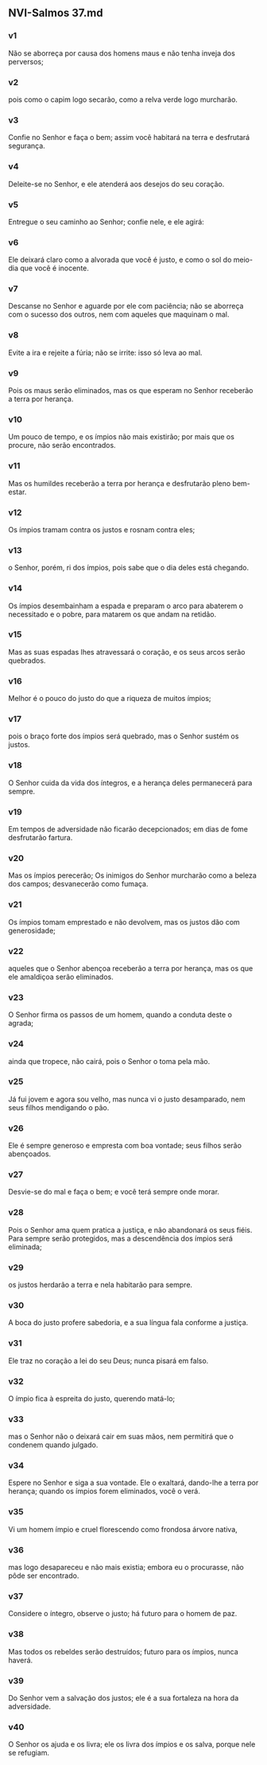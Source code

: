 ## NVI-Salmos 37.md
### v1
 Não se aborreça por causa dos homens maus e não tenha inveja dos perversos;
### v2
 pois como o capim logo secarão, como a relva verde logo murcharão.
### v3
 Confie no Senhor e faça o bem; assim você habitará na terra e desfrutará segurança.
### v4
 Deleite-se no Senhor, e ele atenderá aos desejos do seu coração.
### v5
 Entregue o seu caminho ao Senhor; confie nele, e ele agirá:
### v6
 Ele deixará claro como a alvorada que você é justo, e como o sol do meio-dia que você é inocente.
### v7
 Descanse no Senhor e aguarde por ele com paciência; não se aborreça com o sucesso dos outros, nem com aqueles que maquinam o mal.
### v8
 Evite a ira e rejeite a fúria; não se irrite: isso só leva ao mal.
### v9
 Pois os maus serão eliminados, mas os que esperam no Senhor receberão a terra por herança.
### v10
 Um pouco de tempo, e os ímpios não mais existirão; por mais que os procure, não serão encontrados.
### v11
 Mas os humildes receberão a terra por herança e desfrutarão pleno bem-estar.
### v12
 Os ímpios tramam contra os justos e rosnam contra eles;
### v13
 o Senhor, porém, ri dos ímpios, pois sabe que o dia deles está chegando.
### v14
 Os ímpios desembainham a espada e preparam o arco para abaterem o necessitado e o pobre, para matarem os que andam na retidão.
### v15
 Mas as suas espadas lhes atravessará o coração, e os seus arcos serão quebrados.
### v16
 Melhor é o pouco do justo do que a riqueza de muitos ímpios;
### v17
 pois o braço forte dos ímpios será quebrado, mas o Senhor sustém os justos.
### v18
 O Senhor cuida da vida dos íntegros, e a herança deles permanecerá para sempre.
### v19
 Em tempos de adversidade não ficarão decepcionados; em dias de fome desfrutarão fartura.
### v20
 Mas os ímpios perecerão; Os inimigos do Senhor murcharão como a beleza dos campos; desvanecerão como fumaça.
### v21
 Os ímpios tomam emprestado e não devolvem, mas os justos dão com generosidade;
### v22
 aqueles que o Senhor abençoa receberão a terra por herança, mas os que ele amaldiçoa serão eliminados.
### v23
 O Senhor firma os passos de um homem, quando a conduta deste o agrada;
### v24
 ainda que tropece, não cairá, pois o Senhor o toma pela mão.
### v25
 Já fui jovem e agora sou velho, mas nunca vi o justo desamparado, nem seus filhos mendigando o pão.
### v26
 Ele é sempre generoso e empresta com boa vontade; seus filhos serão abençoados.
### v27
 Desvie-se do mal e faça o bem; e você terá sempre onde morar.
### v28
 Pois o Senhor ama quem pratica a justiça, e não abandonará os seus fiéis. Para sempre serão protegidos, mas a descendência dos ímpios será eliminada;
### v29
 os justos herdarão a terra e nela habitarão para sempre.
### v30
 A boca do justo profere sabedoria, e a sua língua fala conforme a justiça.
### v31
 Ele traz no coração a lei do seu Deus; nunca pisará em falso.
### v32
 O ímpio fica à espreita do justo, querendo matá-lo;
### v33
 mas o Senhor não o deixará cair em suas mãos, nem permitirá que o condenem quando julgado.
### v34
 Espere no Senhor e siga a sua vontade. Ele o exaltará, dando-lhe a terra por herança; quando os ímpios forem eliminados, você o verá.
### v35
 Vi um homem ímpio e cruel florescendo como frondosa árvore nativa,
### v36
 mas logo desapareceu e não mais existia; embora eu o procurasse, não pôde ser encontrado.
### v37
 Considere o íntegro, observe o justo; há futuro para o homem de paz.
### v38
 Mas todos os rebeldes serão destruídos; futuro para os ímpios, nunca haverá.
### v39
 Do Senhor vem a salvação dos justos; ele é a sua fortaleza na hora da adversidade.
### v40
 O Senhor os ajuda e os livra; ele os livra dos ímpios e os salva, porque nele se refugiam.
